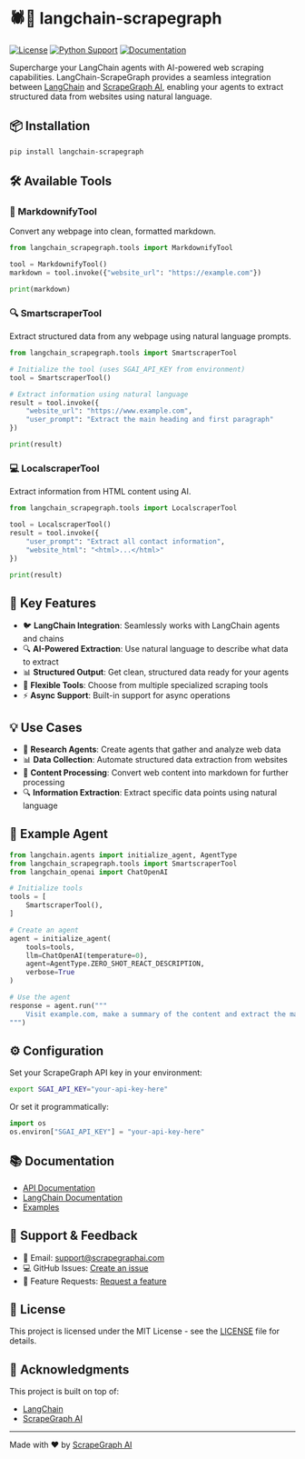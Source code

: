 # 🕷️🦜 langchain-scrapegraph

[![License](https://img.shields.io/badge/License-MIT-blue.svg)](https://opensource.org/licenses/MIT)
[![Python Support](https://img.shields.io/pypi/pyversions/langchain-scrapegraph.svg)](https://pypi.org/project/langchain-scrapegraph/)
[![Documentation](https://img.shields.io/badge/Documentation-Latest-green)](https://scrapegraphai.com/docs)

Supercharge your LangChain agents with AI-powered web scraping capabilities. LangChain-ScrapeGraph provides a seamless integration between [LangChain](https://github.com/langchain-ai/langchain) and [ScrapeGraph AI](https://scrapegraphai.com), enabling your agents to extract structured data from websites using natural language.

## 📦 Installation

```bash
pip install langchain-scrapegraph
```

## 🛠️ Available Tools

### 📝 MarkdownifyTool
Convert any webpage into clean, formatted markdown.

```python
from langchain_scrapegraph.tools import MarkdownifyTool

tool = MarkdownifyTool()
markdown = tool.invoke({"website_url": "https://example.com"})

print(markdown)
```

### 🔍 SmartscraperTool
Extract structured data from any webpage using natural language prompts.

```python
from langchain_scrapegraph.tools import SmartscraperTool

# Initialize the tool (uses SGAI_API_KEY from environment)
tool = SmartscraperTool()

# Extract information using natural language
result = tool.invoke({
    "website_url": "https://www.example.com",
    "user_prompt": "Extract the main heading and first paragraph"
})

print(result)
```

### 💻 LocalscraperTool
Extract information from HTML content using AI.

```python
from langchain_scrapegraph.tools import LocalscraperTool

tool = LocalscraperTool()
result = tool.invoke({
    "user_prompt": "Extract all contact information",
    "website_html": "<html>...</html>"
})

print(result)
```

## 🌟 Key Features

- 🐦 **LangChain Integration**: Seamlessly works with LangChain agents and chains
- 🔍 **AI-Powered Extraction**: Use natural language to describe what data to extract
- 📊 **Structured Output**: Get clean, structured data ready for your agents
- 🔄 **Flexible Tools**: Choose from multiple specialized scraping tools
- ⚡ **Async Support**: Built-in support for async operations

## 💡 Use Cases

- 📖 **Research Agents**: Create agents that gather and analyze web data
- 📊 **Data Collection**: Automate structured data extraction from websites
- 📝 **Content Processing**: Convert web content into markdown for further processing
- 🔍 **Information Extraction**: Extract specific data points using natural language

## 🤖 Example Agent

```python
from langchain.agents import initialize_agent, AgentType
from langchain_scrapegraph.tools import SmartscraperTool
from langchain_openai import ChatOpenAI

# Initialize tools
tools = [
    SmartscraperTool(),
]

# Create an agent
agent = initialize_agent(
    tools=tools,
    llm=ChatOpenAI(temperature=0),
    agent=AgentType.ZERO_SHOT_REACT_DESCRIPTION,
    verbose=True
)

# Use the agent
response = agent.run("""
    Visit example.com, make a summary of the content and extract the main heading and first paragraph
""")
```

## ⚙️ Configuration

Set your ScrapeGraph API key in your environment:
```bash
export SGAI_API_KEY="your-api-key-here"
```

Or set it programmatically:
```python
import os
os.environ["SGAI_API_KEY"] = "your-api-key-here"
```

## 📚 Documentation

- [API Documentation](https://scrapegraphai.com/docs)
- [LangChain Documentation](https://python.langchain.com/docs/get_started/introduction.html)
- [Examples](examples/)

## 💬 Support & Feedback

- 📧 Email: support@scrapegraphai.com
- 💻 GitHub Issues: [Create an issue](https://github.com/ScrapeGraphAI/langchain-scrapegraph/issues)
- 🌟 Feature Requests: [Request a feature](https://github.com/ScrapeGraphAI/langchain-scrapegraph/issues/new)

## 📄 License

This project is licensed under the MIT License - see the [LICENSE](LICENSE) file for details.

## 🙏 Acknowledgments

This project is built on top of:
- [LangChain](https://github.com/langchain-ai/langchain)
- [ScrapeGraph AI](https://scrapegraphai.com)

---

Made with ❤️ by [ScrapeGraph AI](https://scrapegraphai.com)
